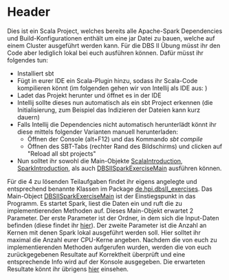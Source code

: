 # Header

Dies ist ein Scala Project, welches bereits alle Apache-Spark [](https://spark.apache.org/) Dependencies und Build-Konfigurationen enthält um eine jar Datei zu bauen, welche auf einem Cluster ausgeführt werden kann.
Für die DBS II Übung müsst ihr den Code aber lediglich lokal bei euch ausführen können.
Dafür müsst ihr folgendes tun:

- Installiert sbt [](https://www.scala-sbt.org/)
- Fügt in eurer IDE ein Scala-Plugin hinzu, sodass ihr Scala-Code kompilieren könnt (im folgenden gehen wir von Intellij als IDE aus: [](https://www.jetbrains.com/idea/))
- Ladet das Projekt herunter und öffnet es in der IDE
- Intellij sollte dieses nun automatisch als ein sbt Project erkennen (die Initialisierung, zum Beispiel das Indizieren der Dateien kann kurz dauern)
- Falls Intellij die Dependencies nicht automatisch herunterlädt könnt ihr diese mittels folgender Varianten manuell herunterladen:
  - Öffnen der Console (alt+F12) und das Kommando _sbt compile_
  - Öffnen des SBT-Tabs (rechter Rand des Bildschirms) und clicken auf "Reload all sbt projects"
- Nun solltet ihr sowohl die Main-Objekte [ScalaIntroduction](src/main/scala/de/hpi/getting_started/ScalaIntroduction.scala), [SparkIntroduction](src/main/scala/de/hpi/getting_started/SparkIntroduction.scala), als auch [DBSIISparkExerciseMain](src/main/scala/de/hpi/dbsII_exercises/DBSIISparkExerciseMain.scala) ausführen können.

Für die 4 zu lösenden Teilaufgaben findet ihr eigens angelegte und entsprechend benannte Klassen im Package [de.hpi.dbsII_exercises](src/main/scala/de/hpi/dbsII_exercises). Das Main-Object [DBSIISparkExerciseMain](src/main/scala/de/hpi/dbsII_exercises/DBSIISparkExerciseMain.scala) ist der Einstiegspunkt in das Programm. Es startet Spark, liest die Daten ein und ruft die zu implementierenden Methoden auf.
Dieses Main-Objekt erwartet 2 Parameter. Der erste Parameter ist der Ordner, in dem sich die Input-Daten befinden (diese findet ihr [hier](https://hpi.de/fileadmin/user_upload/fachgebiete/naumann/lehre/WS2020/DBS_II/Test_Input_Spark.zip)). Der zweite Parameter ist die Anzahl an Kernen mit denen Spark lokal ausgeführt werden soll. Hier solltet ihr maximal die Anzahl eurer CPU-Kerne angeben.
Nachdem die von euch zu implementierenden Methoden aufgerufen wurden, werden die von euch zurückgegebenen Resultate auf Korrektheit überprüft und eine entsprechende Info wird auf der Konsole ausgegeben. Die erwarteten Resultate könnt ihr übrigens [hier](data/) einsehen.
